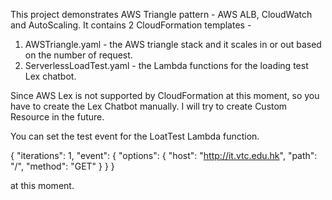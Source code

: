 This project demonstrates AWS Triangle pattern - AWS ALB, CloudWatch and AutoScaling.
It contains 2 CloudFormation templates - 
1. AWSTriangle.yaml - the AWS triangle stack and it scales in or out based on the number of request.
2. ServerlessLoadTest.yaml - the Lambda functions for the loading test Lex chatbot.

Since AWS Lex is not supported by CloudFormation at this moment, so you have to create the Lex Chatbot manually.
I will try to create Custom Resource in the future.

You can set the test event for the LoatTest Lambda function.

{
  "iterations": 1,
  "event": {
    "options": {
      "host": "http://it.vtc.edu.hk",
      "path": "/",
      "method": "GET"
    }
  }
}

at this moment. 